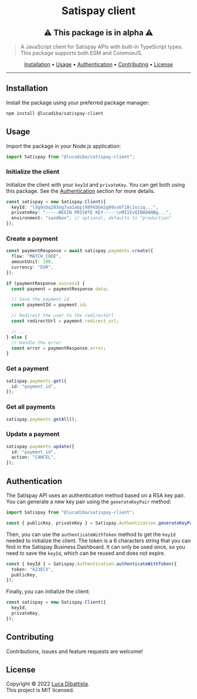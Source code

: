 <h1 align="center">Satispay client</h1>
<h2 align="center">⚠️ This package is in alpha ⚠️</h2>

> A JavaScript client for Satispay APIs with built-in TypeScript types.<br />
> This package supports both ESM and CommonJS.

<p align="center">
  <a href="#installation">Installation</a> •
  <a href="#usage">Usage</a> •
  <a href="#authentication">Authentication</a> •
  <a href="#contributing">Contributing</a> •
  <a href="#license">License</a>
</p>

---

## Installation

Install the package using your preferred package manager:

```bash
npm install @lucadiba/satispay-client
```

## Usage

Import the package in your Node.js application:

```typescript
import Satispay from "@lucadiba/satispay-client";
```

### Initialize the client

Initialize the client with your `keyId` and `privateKey`. You can get both using this package. See the [Authentication](#authentication) section for more details.

```typescript
const satispay = new Satispay.Client({
  keyId: "ldg9sbq283og7ua1abpj989kbbm2g60us6f18c1sciq...",
  privateKey: "-----BEGIN PRIVATE KEY-----\nMIIEvQIBADANBg...",
  environment: "sandbox", // optional, defaults to "production"
});
```

### Create a payment

```typescript
const paymentResponse = await satispay.payments.create({
  flow: "MATCH_CODE",
  amountUnit: 100,
  currency: "EUR",
});

if (paymentResponse.success) {
  const payment = paymentResponse.data;

  // Save the payment id
  const paymentId = payment.id;

  // Redirect the user to the redirectUrl
  const redirectUrl = payment.redirect_url;

  // ...
} else {
  // Handle the error
  const error = paymentResponse.error;
}
```

### Get a payment

```typescript
satispay.payments.get({
  id: "payment_id",
});
```

### Get all payments

```typescript
satispay.payments.getAll();
```

### Update a payment

```typescript
satispay.payments.update({
  id: "payment_id",
  action: "CANCEL",
});
```

## Authentication

The Satispay API uses an authentication method based on a RSA key pair. You can generate a new key pair using the `generateKeyPair` method:

```typescript
import Satispay from "@lucadiba/satispay-client";

const { publicKey, privateKey } = Satispay.Authentication.generateKeyPair();
```

Then, you can use the `authenticateWithToken` method to get the `keyId` needed to initialize the client.
The token is a 6 characters string that you can find in the Satispay Business Dashboard. It can only be used once, so you need to save the `keyId`, which can be reused and does not expire.

```typescript
const { keyId } = Satispay.Authentication.authenticateWithToken({
  token: "623ECX",
  publicKey,
});
```

Finally, you can initialize the client:

```typescript
const satispay = new Satispay.Client({
  keyId,
  privateKey,
});
```

## Contributing

Contributions, issues and feature requests are welcome!

## License

Copyright © 2022 [Luca Dibattista](https://github.com/LucaDiba).<br />
This project is MIT licensed.
